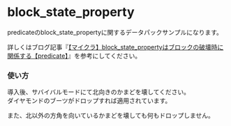 # block_state_property
predicateのblock_state_propertyに関するデータパックサンプルになります。

詳しくはブログ記事『[【マイクラ】block_state_propertyはブロックの破壊時に関係する【predicate】](https://natsumake.com/block_state_property/)』を参考にしてください。

<h3>使い方</h3>

導入後、サバイバルモードにて北向きのかまどを壊してください。<br>
ダイヤモンドのブーツがドロップすれば適用されています。

また、北以外の方角を向いているかまどを壊しても何もドロップしません。
